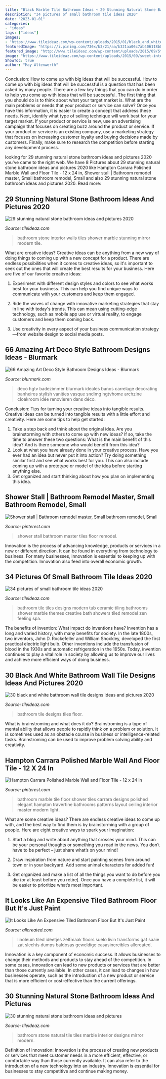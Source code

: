 ```yaml
---
title: "Black Marble Tile Bathroom Ideas ~ 29 Stunning Natural Stone Bathroom Ideas And Pictures 2020"
description: "34 pictures of small bathroom tile ideas 2020"
date: "2023-01-01"
categories:
- "ideas"
tags: ["ideas"]
images:
- "https://www.tileideaz.com/wp-content/uploads/2015/01/black_and_white_bathroom_wall_tile_designs_17.jpg"
featuredImage: "https://i.pinimg.com/736x/b3/21/aa/b321aa06c7ab406118b81e88dd6278b0--bathroom-tile-designs-bathroom-layout.jpg"
featured_image: "http://www.tileideaz.com/wp-content/uploads/2015/09/StoneTiledbathroom.jpg"
image: "https://www.tileideaz.com/wp-content/uploads/2015/09/sweet-interior-design-of-small-bathroom-cream-stone-shower-area-walls-ceiling-pendant-lighting-stone-wall-bathroom-bathroom-stunning-stone-wall-bathroom-design-inspiration.jpg"
ShowToc: true
author: "May Altenwerth"
---
```



Conclusion: How to come up with big ideas that will be successful.
How to come up with big ideas that will be successful is a question that has been asked by many people. There are a few key things that you can do in order to help you come up with ideas that will be successful. The first thing that you should do is to think about what your target market is. What are the main problems or needs that your product or service can solve? Once you have this information, it is easier to create a concept that address these needs. Next, identify what type of selling technique will work best for your target market. If your product or service is new, use an advertising campaign that focuses on creating buzz around the product or service. If your product or service is an existing company, use a marketing strategy that focuses on increasing customer loyalty and buying decisions made by customers. Finally, make sure to research the competition before starting any development process.

	

		
looking for 29 stunning natural stone bathroom ideas and pictures 2020 you've came to the right web. We have 8 Pictures about 29 stunning natural stone bathroom ideas and pictures 2020 like Hampton Carrara Polished Marble Wall and Floor Tile - 12 x 24 in, Shower stall | Bathroom remodel master, Small bathroom remodel, Small and also 29 stunning natural stone bathroom ideas and pictures 2020. Read more:
		
    
## 29 Stunning Natural Stone Bathroom Ideas And Pictures 2020

<img loading=lazy src="https://www.tileideaz.com/wp-content/uploads/2015/09/sweet-interior-design-of-small-bathroom-cream-stone-shower-area-walls-ceiling-pendant-lighting-stone-wall-bathroom-bathroom-stunning-stone-wall-bathroom-design-inspiration.jpg" onerror="this.onerror=null;this.src='https://tse4.mm.bing.net/th?id=OIP.LBYl2dH9DE47jf4PTbYS-gHaJ4&amp;pid=15.1';" alt="29 stunning natural stone bathroom ideas and pictures 2020">

_Source: tileideaz.com_

>bathroom stone interior walls tiles shower marble stunning mirror modern tile. 

	

What are creative ideas?
Creative ideas can be anything from a new way of doing things to coming up with a new concept for a product. There are endless possibilities when it comes to creative ideas, so it's important to seek out the ones that will create the best results for your business. Here are five of our favorite creative ideas: 
1. Experiment with different design styles and colors to see what works best for your business. This can help you find unique ways to communicate with your customers and keep them engaged.

2. Ride the waves of change with innovative marketing strategies that stay in line with today's trends. This can mean using cutting-edge technology, such as mobile app use or virtual reality, to engage customers and keep them coming back. 

3. Use creativity in every aspect of your business communication strategy—from website design to social media posts.

    
## 66 Amazing Art Deco Style Bathroom Designs Ideas - Blurmark

<img loading=lazy src="https://www.blurmark.com/wp-content/uploads/2017/01/Powder-Room-Featuring-a-Black-Tile-Wall-Art-Deco-Style-Bathroom-Design.jpg" onerror="this.onerror=null;this.src='https://tse4.mm.bing.net/th?id=OIP.5ujKASt5w3naZ4Dd9T8uvwHaLH&amp;pid=15.1';" alt="66 Amazing Art Deco Style Bathroom Designs Ideas - Blurmark">

_Source: blurmark.com_

>deco hgtv badezimmer blurmark ideales banos carrelage decorating banheiros stylish vanities vasque sndimg hgtvhome archzine cloakroom idée renovieren dans déco. 

	

Conclusion: Tips for turning your creative ideas into tangible results.
Creative ideas can be turned into tangible results with a little effort and creativity. Here are some tips to help get started: 
1. Take a step back and think about the original idea. Are you brainstorming with others to come up with new ideas? If so, take the time to answer these two questions: What is the main benefit of this idea? And is there someone who would benefit from this idea? 
2. Look at what you have already done in your creative process. Have you ever had an idea but never put it into action? Try doing something similar first and see what works best for you. This can also include coming up with a prototype or model of the idea before starting anything else. 
3. Get organized and start thinking about how you plan on implementing this idea.

    
## Shower Stall | Bathroom Remodel Master, Small Bathroom Remodel, Small

<img loading=lazy src="https://i.pinimg.com/736x/72/6f/f2/726ff2574164bf0962cfd1d10a4f863f--pebble-floor-pebble-tiles.jpg" onerror="this.onerror=null;this.src='https://tse4.mm.bing.net/th?id=OIP.oFf5i2VGYPU_Sccr4dyl8QHaJ5&amp;pid=15.1';" alt="Shower stall | Bathroom remodel master, Small bathroom remodel, Small">

_Source: pinterest.com_

>shower stall bathroom master tiles floor remodel. 

	

Innovation is the process of advancing knowledge, products or services in a new or different direction. It can be found in everything from technology to business. For many businesses, innovation is essential to keeping up with the competition. Innovation also feed into overall economic growth.

    
## 34 Pictures Of Small Bathroom Tile Ideas 2020

<img loading=lazy src="https://www.tileideaz.com/wp-content/uploads/2015/08/1154.jpg" onerror="this.onerror=null;this.src='https://tse4.mm.bing.net/th?id=OIP.9oYEaKWwznJpnJ8D9c4A4wHaJ2&amp;pid=15.1';" alt="34 pictures of small bathroom tile ideas 2020">

_Source: tileideaz.com_

>bathroom tile tiles designs modern tub ceramic tiling bathrooms shower marble themes creative bath showers tiled remodel zen feeling spa. 

	

The benefits of invention: What impact do inventions have?
Invention has a long and varied history, with many benefits for society. In the late 1800s, two inventors, John D. Rockefeller and William Shockley, developed the first practical electric light bulb. Other inventions include the transfusion of blood in the 1930s and automatic refrigeration in the 1950s. Today, invention continues to play a vital role in society by allowing us to improve our lives and achieve more efficient ways of doing business.

    
## 30 Black And White Bathroom Wall Tile Designs Ideas And Pictures 2020

<img loading=lazy src="https://www.tileideaz.com/wp-content/uploads/2015/01/black_and_white_bathroom_wall_tile_designs_17.jpg" onerror="this.onerror=null;this.src='https://tse3.mm.bing.net/th?id=OIP.jsUv658gRU9b2UoYOVD5dAHaKq&amp;pid=15.1';" alt="30 black and white bathroom wall tile designs ideas and pictures 2020">

_Source: tileideaz.com_

>bathroom tile designs tiles floor. 

	

What is brainstroming and what does it do?
Brainstroming is a type of mental ability that allows people to rapidly think on a problem or solution. It is sometimes used as an obstacle course in business or intelligence-related tasks. Brainstroming can be used to improve problem solving ability and creativity.

    
## Hampton Carrara Polished Marble Wall And Floor Tile - 12 X 24 In

<img loading=lazy src="https://i.pinimg.com/736x/b3/21/aa/b321aa06c7ab406118b81e88dd6278b0--bathroom-tile-designs-bathroom-layout.jpg" onerror="this.onerror=null;this.src='https://tse3.mm.bing.net/th?id=OIP.3U5jXd2dmfzFZBsXNG1zMwHaLN&amp;pid=15.1';" alt="Hampton Carrara Polished Marble Wall and Floor Tile - 12 x 24 in">

_Source: pinterest.com_

>bathroom marble tile floor shower tiles carrara designs polished elegant hampton travertine bathrooms patterns layout ceiling interior master modern light. 

	

What are some creative ideas?
There are endless creative ideas to come up with, and the best way to find them is by brainstorming with a group of people. Here are eight creative ways to spark your imagination: 
1. Start a blog and write about anything that crosses your mind. This can be your personal thoughts or something you read in the news. You don’t have to be perfect – just share what’s on your mind!

2. Draw inspiration from nature and start painting scenes from around town or in your backyard. Add some animal characters for added fun!

3. Get organized and make a list of all the things you want to do before you die (or at least before you retire). Once you have a complete list, it will be easier to prioritize what’s most important.

    
## It Looks Like An Expensive Tiled Bathroom Floor But It&#039;s Just Paint

<img loading=lazy src="https://www.allcreated.com/wp-content/uploads/2016/10/desktop-1474897883.jpg" onerror="this.onerror=null;this.src='https://tse1.mm.bing.net/th?id=OIP.fYEcbPHAkynabecF-ZuvYgHaNK&amp;pid=15.1';" alt="It Looks Like An Expensive Tiled Bathroom Floor But It&#039;s Just Paint">

_Source: allcreated.com_

>linoleum tiled ideetjes zelfmaak floors suelo livin transforms gaf saaie zat slechts dumps baldosas geweldige casasincreibles allcreated. 

	

Innovation is a key component of economic success. It allows businesses to change their methods and products to stay ahead of the competition. In some cases, innovation can lead to new products or services that are better than those currently available. In other cases, it can lead to changes in how businesses operate, such as the introduction of a new product or service that is more efficient or cost-effective than the current offerings.

    
## 30 Stunning Natural Stone Bathroom Ideas And Pictures

<img loading=lazy src="http://www.tileideaz.com/wp-content/uploads/2015/09/StoneTiledbathroom.jpg" onerror="this.onerror=null;this.src='https://tse4.mm.bing.net/th?id=OIP.JNcWFXGzKZhbtjEvjqLh1QHaLH&amp;pid=15.1';" alt="30 stunning natural stone bathroom ideas and pictures">

_Source: tileideaz.com_

>bathroom stone natural tile tiles marble interior designs mirror modern. 

	

Definition of innovation:
Innovation is the process of creating new products or services that meet customer needs in a more efficient, effective, or comfortable way than those currently available. It can also refer to the introduction of a new technology into an industry. Innovation is essential for businesses to stay competitive and continue making money.

